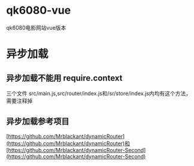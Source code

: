 # qk6080-vue
qk6080电影网站vue版本

# 异步加载

## 异步加载不能用 require.context
三个文件 src/main.js,src/router/index.js和/sr/store/index.js内均有这个方法，需要注释掉

## 异步加载参考项目
[https://github.com/Mrblackant/dynamicRouter](https://github.com/Mrblackant/dynamicRouter)和[https://github.com/Mrblackant/dynamicRouter-Second](https://github.com/Mrblackant/dynamicRouter-Second)
